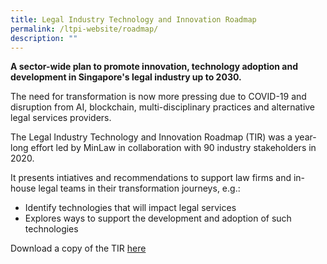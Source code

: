 ```yaml
---
title: Legal Industry Technology and Innovation Roadmap
permalink: /ltpi-website/roadmap/
description: ""
---
```

**A sector-wide plan to promote innovation, technology adoption and development in Singapore's legal industry up to 2030.**

The need for transformation is now more pressing due to COVID-19 and disruption from AI, blockchain, multi-disciplinary practices and alternative legal services providers.

The Legal Industry Technology and Innovation Roadmap (TIR) was a year-long effort led by MinLaw in collaboration with 90 industry stakeholders in 2020.

It presents intiatives and recommendations to support law firms and in-house legal teams in their transformation journeys, e.g.:
*  Identify technologies that will impact legal services
*  Explores ways to support the development and adoption of such technologies

Download a copy of the TIR [here](https://www.mlaw.gov.sg/files/news/press-releases/2020/10/MinLaw_Tech_and_innovation_Roadmap_Report.pdf)